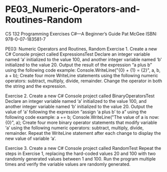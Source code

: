 # PE03_Numeric-Operators-and-Routines-Random
CS 132 Programming Exercises
C#—A Beginner’s Guide
Pat McGee
ISBN: 978-0-07-183581-7

PE03: Numeric Operators and Routines, Random
Exercise 1. Create a new C# Console project called ExpressionsTest 
Declare an integer variable named ‘a’ initialized to the value 100, and another integer variable named ‘b’ initialized to the value 20.
Output the result of the expression “a plus b” using the following code example:
   	  Console.WriteLine("{0} + {1} = {2}", a, b, a + b);
Create four more WriteLine statements using the following numeric operators: subtract, multiply, divide, remainder. Change the operator in both the string and the expression.

Exercise 2. Create a new C# Console project called BinaryOperatorsTest 
Declare an integer variable named ‘a’ initialized to the value 100, and another integer variable named ‘b’ initialized to the value 20.
Output the value of ‘a’ following the expression “assign ‘a plus b’ to a” using the following code example:
   a += b;
   Console.WriteLine("The value of a is now:{0}", a);
Create four more binary operator statements that modify variable ‘a’ using the following numeric operators: subtract, multiply, divide, remainder. 
Repeat the WriteLine statement after each change to display the new value of variable ‘a’.

Exercise 3. Create a new C# Console project called RandomTest 
Repeat the steps in Exercise 1, replacing the hard-coded values 20 and 100 with two randomly generated values between 1 and 100.
Run the program multiple times and verify the variable values are randomly generated.
